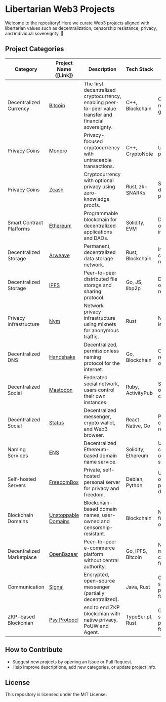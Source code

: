 # Libertarian Web3 Projects

Welcome to the repository! Here we curate Web3 projects aligned with libertarian values such as decentralization, censorship resistance, privacy, and individual sovereignty. 🚀

## Project Categories

| Category                  | Project Name ([Link])                              | Description                                                      | Tech Stack           | Highlights                        |
|---------------------------|----------------------------------------------------|------------------------------------------------------------------|----------------------|------------------------------------|
| Decentralized Currency    | [Bitcoin](https://bitcoin.org/)                    | The first decentralized cryptocurrency, enabling peer-to-peer value transfer and financial sovereignty. | C++, Blockchain      | Censorship-resistant, global       |
| Privacy Coins             | [Monero](https://www.getmonero.org/)               | Privacy-focused cryptocurrency with untraceable transactions.     | C++, CryptoNote      | Untraceable, private               |
| Privacy Coins             | [Zcash](https://z.cash/)                           | Cryptocurrency with optional privacy using zero-knowledge proofs. | Rust, zk-SNARKs      | Selective disclosure, privacy      |
| Smart Contract Platforms  | [Ethereum](https://ethereum.org/)                  | Programmable blockchain for decentralized applications and DAOs.  | Solidity, EVM        | DeFi, DAO, open innovation         |
| Decentralized Storage     | [Arweave](https://www.arweave.org/)                | Permanent, decentralized data storage network.                    | Rust, Blockchain     | Immutable, censorship-resistant    |
| Decentralized Storage     | [IPFS](https://ipfs.tech/)                         | Peer-to-peer distributed file storage and sharing protocol.        | Go, JS, libp2p       | Distributed, open, resilient       |
| Privacy Infrastructure    | [Nym](https://nymtech.net/)                        | Network privacy infrastructure using mixnets for anonymous traffic.| Rust                 | Network-level privacy              |
| Decentralized DNS         | [Handshake](https://handshake.org/)                | Decentralized, permissionless naming protocol for the internet.   | Go, Blockchain       | Censorship-resistant, open         |
| Decentralized Social      | [Mastodon](https://mastodon.social/)               | Federated social network, users control their own instances.      | Ruby, ActivityPub    | Self-hosted, open, anti-censorship |
| Decentralized Social      | [Status](https://status.im/)                       | Decentralized messenger, crypto wallet, and Web3 browser.         | React Native, Go     | Private, censorship-resistant      |
| Naming Services           | [ENS](https://ens.domains/)                        | Decentralized Ethereum-based domain name service.                 | Solidity, Ethereum   | User-controlled, open, secure      |
| Self-hosted Servers       | [FreedomBox](https://freedombox.org/)              | Private, self-hosted personal server for privacy and freedom.     | Debian, Python       | User-owned, privacy by default     |
| Blockchain Domains        | [Unstoppable Domains](https://unstoppabledomains.com/)| Blockchain-based domain names, user-owned and censorship-resistant.| Blockchain           | No renewal fees, user owned        |
| Decentralized Marketplace | [OpenBazaar](https://openbazaar.org/)              | Peer-to-peer e-commerce platform without central authority.       | Go, IPFS, Bitcoin    | No middleman, censorship-free      |
| Communication             | [Signal](https://signal.org/)                      | Encrypted, open-source messenger (partially decentralized).       | Java, Rust           | Open-source, privacy focused       |
| ZKP-based Blockchian      | [Psy Protoocl](https://psy.xyz/)                   | end to end ZKP blockchian with native privacy, PoUW and Agent.       | TypeScript, Rust       | Open-source, privacy focused       |

## How to Contribute

- Suggest new projects by opening an Issue or Pull Request.
- Help improve descriptions, add new categories, or update project info.


## License

This repository is licensed under the MIT License.

